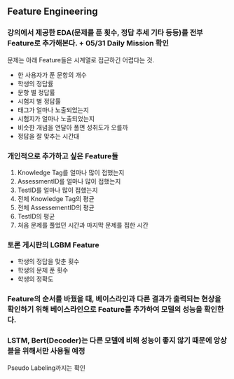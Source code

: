 ## Feature Engineering
### 강의에서 제공한 EDA(문제를 푼 횟수, 정답 추세 기타 등등)를 **전부** Feature로 추가해본다. + 05/31 Daily Mission 확인
문제는 아래 Feature들은 시계열로 접근하긴 어렵다는 것.
- 한 사용자가 푼 문항의 개수
- 학생의 정답률
- 문항 별 정답률
- 시험지 별 정답률
- 태그가 얼마나 노출되었는지
- 시험지가 얼마나 노출되었는지
- 비슷한 개념을 연달아 풀면 성취도가 오를까
- 정답을 잘 맞추는 시간대

### 개인적으로 추가하고 싶은 Feature들
1. Knowledge Tag를 얼마나 많이 접했는지
2. AssessmentID를 얼마나 많이 접했는지
3. TestID를 얼마나 많이 접했는지
4. 전체 Knowledge Tag의 평균
5. 전체 AssessementID의 평균
6. TestID의 평균
7. 처음 문제를 풀었던 시간과 마지막 문제를 접한 시간

### 토론 게시판의 LGBM Feature
- 학생의 정답을 맞춘 횟수
- 학생의 문제 푼 횟수
- 학생의 정확도

### Feature의 순서를 바꿨을 때, 베이스라인과 다른 결과가 출력되는 현상을 확인하기 위해 베이스라인으로 Feature를 추가하여 모델의 성능을 확인한다.

### LSTM, Bert(Decoder)는 다른 모델에 비해 성능이 좋지 않기 때문에 앙상블을 위해서만 사용될 예정
Pseudo Labeling까지는 확인
